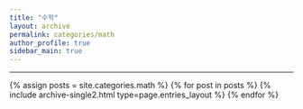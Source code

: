 ```yaml
---
title: "수학"
layout: archive
permalink: categories/math
author_profile: true
sidebar_main: true
---
```


<!-- 공백이 포함되어 있는 카테고리 이름의 경우 site.categories.['a b c'] 이런식으로! -->

***

{% assign posts = site.categories.math %}
{% for post in posts %} {% include archive-single2.html type=page.entries_layout %} {% endfor %}
